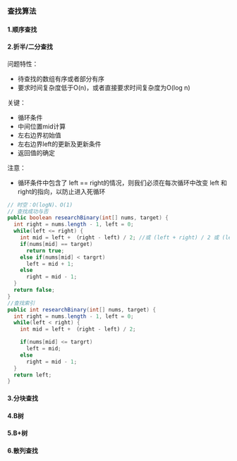 ### 查找算法
#### 1.顺序查找
#### 2.折半/二分查找
问题特性：
- 待查找的数组有序或者部分有序
- 要求时间复杂度低于O(n)，或者直接要求时间复杂度为O(log n)

关键：
- 循环条件
- 中间位置mid计算
- 左右边界初始值
- 左右边界left的更新及更新条件
- 返回值的确定

注意：
- 循环条件中包含了 left == right的情况，则我们必须在每次循环中改变 left 和 right的指向，以防止进入死循环

``` java
// 时空：O(logN)、O(1)
// 查找成功与否
public boolean researchBinary(int[] nums, target) {
  int right = nums.length - 1, left = 0;
  while(left <= right) {
    int mid = left + （right - left) / 2; //或 (left + right) / 2 或 (left + right)>>1 或 left + （right - left + 1) / 2向上取整
    if(nums[mid] == target)
      return true;
    else if(nums[mid] < targrt)
      left = mid + 1;
    else
      right = mid - 1;
  }
  return false;
}
//查找索引
public int researchBinary(int[] nums, target) {
  int right = nums.length - 1, left = 0;
  while(left < right) {
    int mid = left + （right - left) / 2;

    if(nums[mid] <= targrt)
      left = mid;
    else
      right = mid - 1;
  }
  return left;
}
```
#### 3.分块查找
#### 4.B树
#### 5.B+树
#### 6.散列查找

